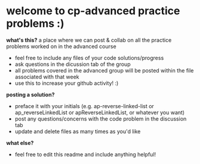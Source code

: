 # welcome to cp-advanced practice problems :)
<strong>what's this?</strong>
a place where we can post & collab on all the practice problems worked on in the advanced course

- feel free to include any files of your code solutions/progress
- ask questions in the dicussion tab of the group
- all problems covered in the advanced group will be posted within the file associated with that week
- use this to increase your github activity! :)

<strong>posting a solution?</strong>

- preface it with your initials (e.g. ap-reverse-linked-list or ap_reverseLinkedList or apReverseLinkedList, or whatever you want)
- post any questions/concerns with the code problem in the discussion tab 
- update and delete files as many times as you'd like

<strong>what else?</strong>

- feel free to edit this readme and include anything helpful!
